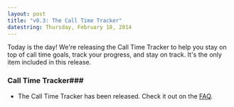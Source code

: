 ```yaml
---
layout: post
title: "v0.3: The Call Time Tracker"
datestring: Thursday, February 18, 2014
---
```


Today is the day! We're releasing the Call Time Tracker to help you stay on top of call time goals, track your progress, and stay on track. It's the only item included in this release.

### Call Time Tracker### 
* The Call Time Tracker has been released. Check it out on the [FAQ](http://campaignpies.com/faq#call).
